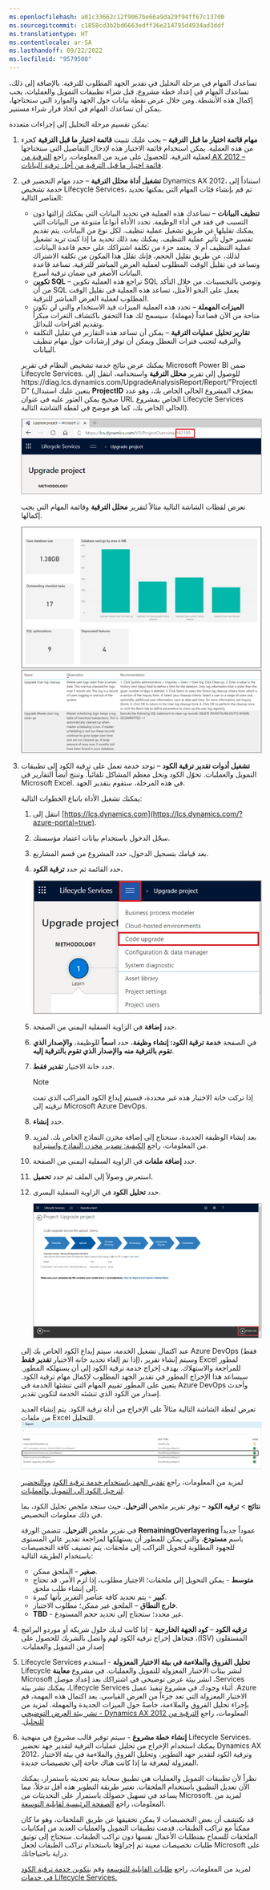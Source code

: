 ```yaml
---
ms.openlocfilehash: a01c33662c12f9067be66a9da29f94ff67c137d0
ms.sourcegitcommit: c1858cd3b2bd6663edff36e214795d4934ad3ddf
ms.translationtype: HT
ms.contentlocale: ar-SA
ms.lasthandoff: 09/22/2022
ms.locfileid: "9579508"
---
```

تساعدك المهام في مرحلة التحليل في تقدير الجهد المطلوب للترقية. بالإضافة إلى ذلك، تساعدك المهام في إعداد خطة مشروع. قبل شراء تطبيقات التمويل والعمليات، يجب إكمال هذه الأنشطة. ومن خلال عرض نقطة بيانات حول الجهد والموارد التي ستحتاجها، يمكن أن تساعدك المهام في اتخاذ قرار شراء مستنير. 

يمكن تقسيم مرحلة التحليل إلى إجراءات متعددة:

1.  **مهام قائمة اختيار ما قبل الترقية** – يجب عليك تثبيت **قائمة اختيار ما قبل الترقية** كجزء من هذه العملية. يمكن استخدام قائمة الاختيار هذه لإدخال التفاصيل التي ستحتاجها لعملية الترقية. للحصول على مزيد من المعلومات، راجع [الترقية من AX 2012 – قائمة اختيار ما قبل الترقية من أجل ترقية البيانات](/dynamics365/fin-ops-core/dev-itpro/migration-upgrade/prepare-data-upgrade/?azure-portal=true).

2.  **تشغيل أداة محلل الترقية** – حدد مهام التحضير في Dynamics AX 2012، استناداً إلى خدمة تشخيص Lifecycle Services، ثم قم بإنشاء فئات المهام التي يمكنها تحديد العناصر التالية:

    - **تنظيف البيانات** – تساعدك هذه العملية في تحديد البيانات التي يمكنك إزالتها دون التسبب في فقد في أداء الوظيفة. تحدد الأداة أنواعاً متنوعة من البيانات التي يمكنك تقليلها عن طريق تشغيل عملية تنظيف. لكل نوع من البيانات، يتم تقديم تفسير حول تأثير عملية التنظيف. يمكنك بعد ذلك تحديد ما إذا كنت تريد تشغيل عملية التنظيف أم لا. يعتمد جزء من تكلفة اشتراكك على حجم قاعدة البيانات. لذلك، عن طريق تقليل الحجم، فإنك تقلل هذا المكون من تكلفة الاشتراك وتساعد في تقليل الوقت المطلوب لعملية العرض المباشر للترقية. تساعد قاعدة البيانات الأصغر في ضمان ترقية أسرع. 
    - **تكوين SQL** – تراجع هذه العملية تكوين SQL وتوصي بالتحسينات. من خلال التأكد من أن SQL يعمل على النحو الأمثل، تساعد هذه العملية في تقليل الوقت المطلوب لعملية العرض المباشر للترقية. 
    - **الميزات المهملة** – تحدد هذه العملية الميزات قيد الاستخدام والتي لن تكون متاحة من الآن فصاعداً (مهملة). سيسمح لك هذا التحقق باكتشاف الثغرات مبكراً وتقديم اقتراحات للبدائل.
    - **تقارير تحليل عمليات الترقية** – يمكن أن تساعد هذه التقارير في تقليل التكلفة والترقية لتجنب فترات التعطل ويمكن أن توفر إرشادات حول مهام تنظيف البيانات.

    يمكنك عرض نتائج خدمة تشخيص النظام في تقرير Microsoft Power BI ضمن Lifecycle Services. للوصول إلى تقرير **محلل الترقية** واستخدامه، انتقل إلى https:\//diag.lcs.dynamics.com/UpgradeAnalysisReport/Report/"ProjectID" (يتعين عليك استبدال **ProjectID** بمعرّف المشروع الحالي الخاص بك، وهو عدد صحيح يمكن العثور عليه في عنوان URL الخاص بمشروع Lifecycle Services الحالي الخاص بك، كما هو موضح في لقطة الشاشة التالية).

    ![ لقطة شاشة لصفحة مشروع الترقية التي تسلط الضوء على معرّف المشروع في U R L الخاص به.](../media/project-id.png)

    تعرض لقطات الشاشة التالية مثالاً لتقرير **محلل الترقية** وقائمة المهام التي يجب إكمالها.

     ![ لقطة شاشة لتقرير محلل الترقية كمثال.](../media/report-1.png)
    ![ لقطة شاشة لقائمة المهام التي يجب إكمالها.](../media/report-2.png)


3.  **تشغيل أدوات تقدير ترقية الكود**‬ – توجد خدمة تعمل على ترقية الكود إلى تطبيقات التمويل والعمليات. تحوّل الكود وتحل معظم المشاكل تلقائياً. وتنتج أيضاً التقارير في Microsoft Excel. في هذه المرحلة، ستقوم بتقدير الجهد. 


    يمكنك تشغيل الأداة باتباع الخطوات التالية:

    1.  انتقل إلى [https://lcs.dynamics.com](https://lcs.dynamics.com/?azure-portal=true).
    2.  سجّل الدخول باستخدام بيانات اعتماد مؤسستك. 
    3.  بعد قيامك بتسجيل الدخول، حدد المشروع من قسم المشاريع. 
    4.  حدد القائمة ثم حدد **ترقية الكود.** 
    
        ![لقطة شاشة من القائمة الموجودة في صفحة "ترقية المشروع"، مع تمييز "ترقية الكود".](../media/code-upgrade.png)
    5.  حدد **إضافة** في الزاوية السفلية اليمنى من الصفحة. 
    6.  في الصفحة **خدمة ترقية الكود: إنشاء وظيفة**، حدد **اسماً** للوظيفة، **والإصدار الذي تقوم بالترقية منه** **والإصدار الذي تقوم بالترقية إليه**. 
    7.  حدد خانة الاختيار **تقدير فقط**. 
         > [!NOTE]
        > إذا تركت خانة الاختيار هذه غير محددة، فسيتم إيداع الكود المتراكب الذي تمت ترقيته إلى Microsoft Azure DevOps. 
  
    8.  حدد **إنشاء**. 
    9.  بعد إنشاء الوظيفة الجديدة، ستحتاج إلى إضافة مخزن النماذج الخاص بك. لمزيد من المعلومات، راجع [الكيفية: تصدير مخزن النماذج واستيراده](/dynamicsax-2012/developer/how-to-export-and-import-a-model-store?redirectedfrom=MSDN/?azure-portal=true).
    10. حدد **إضافة ملفات** في الزاوية السفلية اليمنى من الصفحة. 
    11. استعرض وصولاً إلى الملف ثم حدد **تحميل**. 
    12. حدد **تحليل الكود** في الزاوية السفلية اليسرى.
 
        ![ لقطة شاشة للزر "تحليل الكود" في الزاوية السفلية اليسرى من الصفحة.](../media/analyze-code.png)

    عند اكتمال تشغيل الخدمة، سيتم إيداع الكود الخاص بك إلى Azure DevOps (فقط إذا تم إلغاء تحديد خانة الاختيار **تقدير فقط**)، وسيتم إنشاء تقرير Excel لمطور للمراجعة والاستهلاك. يهدف إخراج خدمة ترقية الكود إلى أن يستهلكه المطور. سيساعد هذا الإخراج المطور في تقدير الجهد المطلوب لإكمال مهام ترقية الكود. يتعين على المطور تقييم المهام التي تنشئها الخدمة في Azure DevOps وأحدث إصدار من الكود الذي تنشئه الخدمة لتكوين تقدير.

    تعرض لقطة الشاشة التالية مثالاً على الإخراج من أداة ترقية الكود. يتم إنشاء العديد من ملفات Excel للتحليل. 
    [ ![ لقطة شاشة للعديد من ملفات تحليل Excel من أداة ترقية الكود.](../media/code-update.png) ](../media/code-update.png#lightbox)

    لمزيد من المعلومات، راجع [تقدير الجهد باستخدام خدمة ترقية الكود](/dynamics365/fin-ops-core/dev-itpro/migration-upgrade/analyze-code-upgrade/?azure-portal=true) و[والتحضير لترحيل الكود إلى التمويل والعمليات](/dynamics365/fin-ops-core/dev-itpro/migration-upgrade/prepare-migration/?azure-portal=true).

    **نتائج** > **ترقيه الكود** – توفر تقرير ملخص **الترحيل**، حيث ستجد ملخص تحليل الكود، بما في ذلك معلومات التخصيص. 

    في تقرير ملخص **الترحيل**، تتضمن الورقة **RemainingOverlayering** عموداً جديداً باسم **مستودع**، والتي يمكن للمطور أن يستهلكها لمراجعة تقدير عالي المستوى للجهود المطلوبة لتحويل التراكب إلى ملحقات. يتم تصنيف كافة التخصيصات باستخدام الطريقة التالية:

    - **صغير** - الملحق ممكن.
    - **متوسط** - يمكن التحويل إلى ملحقات؛ الاجتياز مطلوب، إذا لزم الأمر. قد تحتاج إلى إنشاء طلب ملحق. 
    - **كبير** - يتم تحديد كافة عناصر التقرير بأنها كبيرة. 
    - **خارج النطاق** – الملحق غير ممكن؛ مطلوب الاجتياز. 
    - **TBD** - غير محدد؛ ستحتاج إلى تحديد حجم المستودع. 
    

4.  **ترقيه الكود** – **كود الجهة الخارجية** - إذا كانت لديك حلول شريكة أو ‏‫‏‫‏‫موردو البرامج المستقلون (ISV)‬، فتجاهل إخراج ترقية الكود لهم واتصل بالشريك للحصول على إصدار من التمويل والعمليات.
5.  **تحليل ‏‫‏‫الفروق والملاءمة‬ في بيئة الاختبار المعزولة** - استخدم Lifecycle Services لنشر بيئات الاختبار المعزولة للتمويل والعمليات. في مشروع **معاينة** Lifecycle Services، انشر بيئة عرض توضيحي في اشتراكك بعد إعداد موصل Microsoft Azure. أثناء وجودك في مشروع تنفيذ عميل Lifecycle Services، يمكنك نشر بيئة الاختبار المعزولة التي تعد جزءاً من العرض القياسي. بعد اكتمال هذه المهمة، قم بإجراء تحليل الفروق والملاءمة، خاصةً حول الميزات الجديدة والمهملة. لمزيد من المعلومات، راجع [الترقية من Dynamics AX 2012 - نشر بيئة العرض التوضيحي للتحليل](/dynamics365/fin-ops-core/dev-itpro/migration-upgrade/analysis-sandbox?azure-portal=true&toc=dynamics365%2Funified-operations%2Ffin-and-ops%2Ftoc.json).
6.  **إنشاء خطة مشروع** - سيتم توفير قالب مشروع في منهجية Lifecycle Services. يمكنك استخدام الإخراج من تحليل عمليات الترقية لتقدير جهد تحضير Dynamics AX 2012، وترقية الكود لتقدير جهد التطوير، وتحليل الفروق والملاءمة في بيئة الاختبار المعزولة لمعرفة ما إذا كانت هناك حاجة إلى تخصيصات جديدة.

    نظراً لأن تطبيقات التمويل والعمليات هي تطبيق سحابة يتم تحديثه باستمرار، يمكنك الآن تعديل التطبيق باستخدام الملحقات. تعتبر طريقة التطوير هذه أقل تدخلاً، مما يساعد في تسهيل حصولك باستمرار على التحديثات من Microsoft. لمزيد من المعلومات، راجع [الصفحة الرئيسية لقابلية التوسعة](/dynamics365/fin-ops-core/dev-itpro/extensibility/extensibility-home-page/?azure-portal=true).

    قد تكتشف أن بعض التخصيصات لا يمكن تحقيقها عن طريق الملحقات، وهو ما كان ممكناً مع تراكب الطبقات. قدمت تطبيقات التمويل والعمليات العديد من إمكانيات الملحقات للسماح بمتطلبات الأعمال نفسها دون تراكب الطبقات. ستحتاج إلى توثيق طلبات تخصيصات معينة تم إجراؤها باستخدام تراكب الطبقات لجعل Microsoft على دراية باحتياجاتك. 

    لمزيد من المعلومات، راجع [‏‫طلبات القابلية للتوسعة‬](/dynamics365/fin-ops-core/dev-itpro/extensibility/extensibility-requests/?azure-portal=true) وقم [بتكوين خدمة ترقية الكود في خدمات Lifecycle Services.](/dynamics365/fin-ops-core/dev-itpro/lifecycle-services/configure-execute-code-upgrade/?azure-portal=true)


